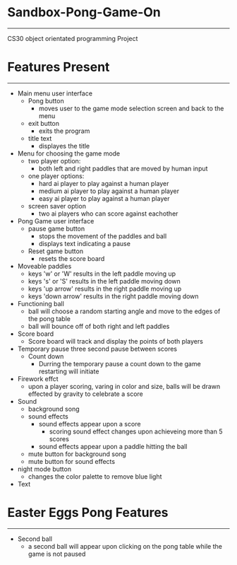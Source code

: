 # Sandbox-Pong-Game-On
---
CS30 object orientated programming Project

# Features Present
---
 - Main menu user interface
   - Pong button
     - moves user to the game mode selection screen and back to the menu
   - exit button
     - exits the program
   - title text
     - displayes the title
 - Menu for choosing the game mode
   - two player option:
     - both left and right paddles that are moved by human input
   - one player options:
     - hard ai player to play against a human player
     - medium ai player to play against a human player
     - easy ai player to play against a human player
   - screen saver option
     - two ai players who can score against eachother
 - Pong Game user interface
   - pause game button
     - stops the movement of the paddles and ball
     - displays text indicating a pause
   - Reset game button
     - resets the score board
 - Moveable paddles
   - keys 'w' or 'W' results in the left paddle moving up
   - keys 's' or 'S' results in the left paddle moving down
   - keys 'up arrow' results in the right paddle moving up
   - keys 'down arrow' results in the right paddle moving down
 - Functioning ball
   - ball will choose a random starting angle and move to the edges of the pong table
   - ball will bounce off of both right and left paddles
 - Score board
   - Score board will track and display the points of both players
 - Temporary pause three second pause between scores
   - Count down
     - Durring the temporary pause a count down to the game restarting will initiate
 - Firework effct
   - upon a player scoring, varing in color and size, balls will be drawn effected by gravity to celebrate a score
 - Sound
   - background song
   - sound effects
     - sound effects appear upon a score
       - scoring sound effect changes upon achieveing more than 5 scores
     - sound effects appear upon a paddle hitting the ball
   - mute button for background song
   - mute button for sound effects
 - night mode button
   - changes the color palette to remove blue light
 - Text
# Easter Eggs Pong Features
 ---
 - Second ball
   - a second ball will appear upon clicking on the pong table while the game is not paused
